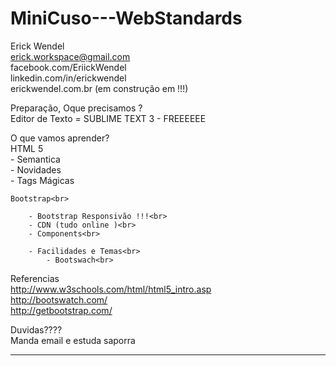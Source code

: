 # MiniCuso---WebStandards
Erick Wendel<br>
erick.workspace@gmail.com<br>
facebook.com/EriickWendel<br>
linkedin.com/in/erickwendel<br>
erickwendel.com.br (em construção em !!!)<br>


Preparação, Oque precisamos ?<br>
Editor de Texto = SUBLIME TEXT 3 - FREEEEEE<br>

O que vamos aprender?<br>
	HTML 5<br>
		- Semantica<br>
		- Novidades <br>
		- Tags Mágicas<br>

	Bootstrap<br>

		- Bootstrap Responsivão !!!<br>
		- CDN (tudo online )<br>
		- Components<br>

		- Facilidades e Temas<br>
			- Bootswach<br>


Referencias<br>
	http://www.w3schools.com/html/html5_intro.asp<br>
	http://bootswatch.com/<br>
	http://getbootstrap.com/<br>

Duvidas???? <br>
	Manda email e estuda saporra <br>
	
--------------------------
